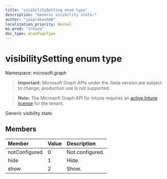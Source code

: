 ```yaml
---
title: "visibilitySetting enum type"
description: "Generic visibility state."
author: "jaiprakashmb"
localization_priority: Normal
ms.prod: "intune"
doc_type: enumPageType
---
```


# visibilitySetting enum type

Namespace: microsoft.graph

> **Important:** Microsoft Graph APIs under the /beta version are subject to change; production use is not supported.

> **Note:** The Microsoft Graph API for Intune requires an [active Intune license](https://go.microsoft.com/fwlink/?linkid=839381) for the tenant.

Generic visibility state.

## Members
|Member|Value|Description|
|:---|:---|:---|
|notConfigured|0|Not configured.|
|hide|1|Hide.|
|show|2|Show.|
